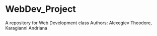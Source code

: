 # WebDev_Project
A repository for Web Development class
Authors:
Alexegiev Theodore, Karagianni Andriana